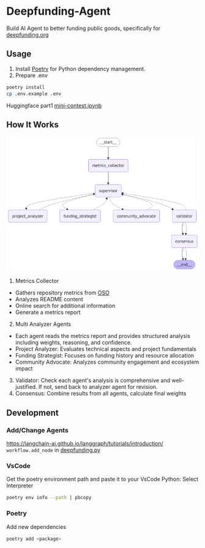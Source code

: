 # Deepfunding-Agent
Build AI Agent to better funding public goods, specifically for [deepfunding.org](https://deepfunding.org)

## Usage
1. Install [Poetry](https://github.com/python-poetry/poetry) for Python dependency management.
2. Prepare .env
```bash
poetry install
cp .env.example .env
```
Huggingface part1 [mini-contest.ipynb](./mini-contest.ipynb)

## How It Works
![Workflow](./comparison_workflow.png)

1. Metrics Collector
- Gathers repository metrics from [OSO](https://docs.opensource.observer/)
- Analyzes README content
- Online search for additional information
- Generate a metrics report 
2. Multi Analyzer Agents
- Each agent reads the metrics report and provides structured analysis including weights, reasoning, and confidence.
- Project Analyzer: Evaluates technical aspects and project fundamentals
- Funding Strategist: Focuses on funding history and resource allocation
- Community Advocate: Analyzes community engagement and ecosystem impact
3. Validator: Check each agent's analysis is comprehensive and well-justified. If not, send back to analyzer agent for revision.
4. Consensus: Combine results from all agents, calculate final weights

## Development

### Add/Change Agents
https://langchain-ai.github.io/langgraph/tutorials/introduction/
`workflow.add_node` in [deepfunding.py](./deepfunding.py)

### VsCode
Get the poetry environment path and paste it to your VsCode Python: Select Interpreter
```bash
poetry env info --path | pbcopy
```

### Poetry
Add new dependencies
```bash
poetry add <package>
```
